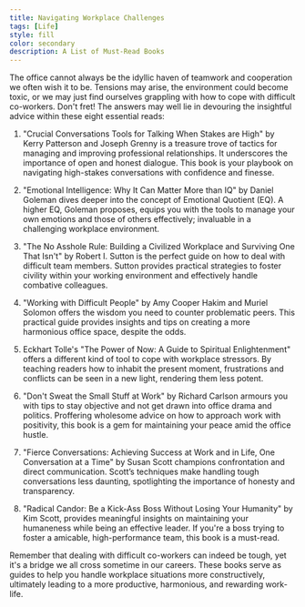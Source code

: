 ```yaml
---
title: Navigating Workplace Challenges
tags: [Life]
style: fill
color: secondary
description: A List of Must-Read Books
---
```


The office cannot always be the idyllic haven of teamwork and cooperation we often wish it to be. Tensions may arise, the environment could become toxic, or we may just find ourselves grappling with how to cope with difficult co-workers. Don't fret! The answers may well lie in devouring the insightful advice within these eight essential reads:

1. "Crucial Conversations Tools for Talking When Stakes are High" by Kerry Patterson and Joseph Grenny is a treasure trove of tactics for managing and improving professional relationships. It underscores the importance of open and honest dialogue. This book is your playbook on navigating high-stakes conversations with confidence and finesse.

2. "Emotional Intelligence: Why It Can Matter More than IQ" by Daniel Goleman dives deeper into the concept of Emotional Quotient (EQ). A higher EQ, Goleman proposes, equips you with the tools to manage your own emotions and those of others effectively; invaluable in a challenging workplace environment.

3. "The No Asshole Rule: Building a Civilized Workplace and Surviving One That Isn't" by Robert I. Sutton is the perfect guide on how to deal with difficult team members. Sutton provides practical strategies to foster civility within your working environment and effectively handle combative colleagues. 

4. "Working with Difficult People" by Amy Cooper Hakim and Muriel Solomon offers the wisdom you need to counter problematic peers. This practical guide provides insights and tips on creating a more harmonious office space, despite the odds.

5. Eckhart Tolle's "The Power of Now: A Guide to Spiritual Enlightenment" offers a different kind of tool to cope with workplace stressors. By teaching readers how to inhabit the present moment, frustrations and conflicts can be seen in a new light, rendering them less potent.

6. "Don't Sweat the Small Stuff at Work" by Richard Carlson armours you with tips to stay objective and not get drawn into office drama and politics. Proffering wholesome advice on how to approach work with positivity, this book is a gem for maintaining your peace amid the office hustle.

7. "Fierce Conversations: Achieving Success at Work and in Life, One Conversation at a Time" by Susan Scott champions confrontation and direct communication. Scott’s techniques make handling tough conversations less daunting, spotlighting the importance of honesty and transparency.

8. "Radical Candor: Be a Kick-Ass Boss Without Losing Your Humanity" by Kim Scott, provides meaningful insights on maintaining your humaneness while being an effective leader. If you're a boss trying to foster a amicable, high-performance team, this book is a must-read.
   
Remember that dealing with difficult co-workers can indeed be tough, yet it's a bridge we all cross sometime in our careers. These books serve as guides to help you handle workplace situations more constructively, ultimately leading to a more productive, harmonious, and rewarding work-life.